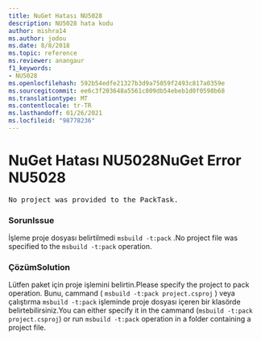 ```yaml
---
title: NuGet Hatası NU5028
description: NU5028 hata kodu
author: mishra14
ms.author: jodou
ms.date: 8/8/2018
ms.topic: reference
ms.reviewer: anangaur
f1_keywords:
- NU5028
ms.openlocfilehash: 592b54edfe21327b3d9a75059f2493c817a0359e
ms.sourcegitcommit: ee6c3f203648a5561c809db54ebeb1d0f0598b68
ms.translationtype: MT
ms.contentlocale: tr-TR
ms.lasthandoff: 01/26/2021
ms.locfileid: "98778236"
---
```

# <a name="nuget-error-nu5028"></a><span data-ttu-id="b826b-103">NuGet Hatası NU5028</span><span class="sxs-lookup"><span data-stu-id="b826b-103">NuGet Error NU5028</span></span>
<pre>No project was provided to the PackTask.</pre>

### <a name="issue"></a><span data-ttu-id="b826b-104">Sorun</span><span class="sxs-lookup"><span data-stu-id="b826b-104">Issue</span></span>

<span data-ttu-id="b826b-105">İşleme proje dosyası belirtilmedi `msbuild -t:pack` .</span><span class="sxs-lookup"><span data-stu-id="b826b-105">No project file was specified to the `msbuild -t:pack` operation.</span></span>


### <a name="solution"></a><span data-ttu-id="b826b-106">Çözüm</span><span class="sxs-lookup"><span data-stu-id="b826b-106">Solution</span></span>

<span data-ttu-id="b826b-107">Lütfen paket için proje işlemini belirtin.</span><span class="sxs-lookup"><span data-stu-id="b826b-107">Please specify the project to pack operation.</span></span>  <span data-ttu-id="b826b-108">Bunu, cammand ( `msbuild -t:pack project.csproj` ) veya çalıştırma `msbuild -t:pack` işleminde proje dosyası içeren bir klasörde belirtebilirsiniz.</span><span class="sxs-lookup"><span data-stu-id="b826b-108">You can either specify it in the cammand (`msbuild -t:pack project.csproj`) or run `msbuild -t:pack` operation in a folder containing a project file.</span></span>

